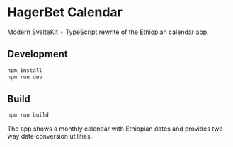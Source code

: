 # HagerBet Calendar

Modern SvelteKit + TypeScript rewrite of the Ethiopian calendar app.

## Development

```bash
npm install
npm run dev
```

## Build

```bash
npm run build
```

The app shows a monthly calendar with Ethiopian dates and provides two-way date conversion utilities.
